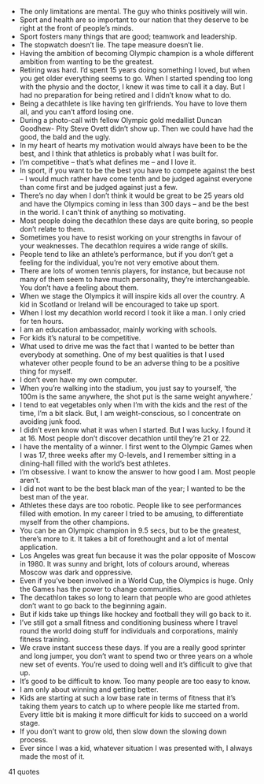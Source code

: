  - The only limitations are mental. The guy who thinks positively will win.
 - Sport and health are so important to our nation that they deserve to be right at the front of people’s minds.
 - Sport fosters many things that are good; teamwork and leadership.
 - The stopwatch doesn’t lie. The tape measure doesn’t lie.
 - Having the ambition of becoming Olympic champion is a whole different ambition from wanting to be the greatest.
 - Retiring was hard. I’d spent 15 years doing something I loved, but when you get older everything seems to go. When I started spending too long with the physio and the doctor, I knew it was time to call it a day. But I had no preparation for being retired and I didn’t know what to do.
 - Being a decathlete is like having ten girlfriends. You have to love them all, and you can’t afford losing one.
 - During a photo-call with fellow Olympic gold medallist Duncan Goodhew- Pity Steve Ovett didn’t show up. Then we could have had the good, the bald and the ugly.
 - In my heart of hearts my motivation would always have been to be the best, and I think that athletics is probably what I was built for.
 - I’m competitive – that’s what defines me – and I love it.
 - In sport, if you want to be the best you have to compete against the best – I would much rather have come tenth and be judged against everyone than come first and be judged against just a few.
 - There’s no day when I don’t think it would be great to be 25 years old and have the Olympics coming in less than 300 days – and be the best in the world. I can’t think of anything so motivating.
 - Most people doing the decathlon these days are quite boring, so people don’t relate to them.
 - Sometimes you have to resist working on your strengths in favour of your weaknesses. The decathlon requires a wide range of skills.
 - People tend to like an athlete’s performance, but if you don’t get a feeling for the individual, you’re not very emotive about them.
 - There are lots of women tennis players, for instance, but because not many of them seem to have much personality, they’re interchangeable. You don’t have a feeling about them.
 - When we stage the Olympics it will inspire kids all over the country. A kid in Scotland or Ireland will be encouraged to take up sport.
 - When I lost my decathlon world record I took it like a man. I only cried for ten hours.
 - I am an education ambassador, mainly working with schools.
 - For kids it’s natural to be competitive.
 - What used to drive me was the fact that I wanted to be better than everybody at something. One of my best qualities is that I used whatever other people found to be an adverse thing to be a positive thing for myself.
 - I don’t even have my own computer.
 - When you’re walking into the stadium, you just say to yourself, ‘the 100m is the same anywhere, the shot put is the same weight anywhere.’
 - I tend to eat vegetables only when I’m with the kids and the rest of the time, I’m a bit slack. But, I am weight-conscious, so I concentrate on avoiding junk food.
 - I didn’t even know what it was when I started. But I was lucky. I found it at 16. Most people don’t discover decathlon until they’re 21 or 22.
 - I have the mentality of a winner. I first went to the Olympic Games when I was 17, three weeks after my O-levels, and I remember sitting in a dining-hall filled with the world’s best athletes.
 - I’m obsessive. I want to know the answer to how good I am. Most people aren’t.
 - I did not want to be the best black man of the year; I wanted to be the best man of the year.
 - Athletes these days are too robotic. People like to see performances filled with emotion. In my career I tried to be amusing, to differentiate myself from the other champions.
 - You can be an Olympic champion in 9.5 secs, but to be the greatest, there’s more to it. It takes a bit of forethought and a lot of mental application.
 - Los Angeles was great fun because it was the polar opposite of Moscow in 1980. It was sunny and bright, lots of colours around, whereas Moscow was dark and oppressive.
 - Even if you’ve been involved in a World Cup, the Olympics is huge. Only the Games has the power to change communities.
 - The decathlon takes so long to learn that people who are good athletes don’t want to go back to the beginning again.
 - But if kids take up things like hockey and football they will go back to it.
 - I’ve still got a small fitness and conditioning business where I travel round the world doing stuff for individuals and corporations, mainly fitness training.
 - We crave instant success these days. If you are a really good sprinter and long jumper, you don’t want to spend two or three years on a whole new set of events. You’re used to doing well and it’s difficult to give that up.
 - It’s good to be difficult to know. Too many people are too easy to know.
 - I am only about winning and getting better.
 - Kids are starting at such a low base rate in terms of fitness that it’s taking them years to catch up to where people like me started from. Every little bit is making it more difficult for kids to succeed on a world stage.
 - If you don’t want to grow old, then slow down the slowing down process.
 - Ever since I was a kid, whatever situation I was presented with, I always made the most of it.

41 quotes